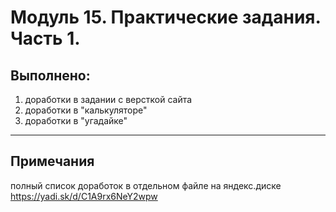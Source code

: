 # Модуль 15. Практические задания. Часть 1.
## Выполнено:
1) доработки в задании с версткой сайта
2) доработки в "калькуляторе"
3) доработки в "угадайке"

---
## Примечания
полный список доработок в отдельном файле на яндекс.диске
    https://yadi.sk/d/C1A9rx6NeY2wpw